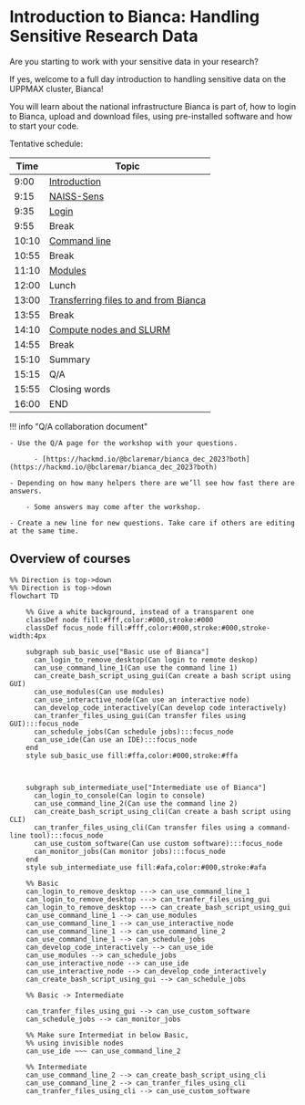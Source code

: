 # Introduction to Bianca: Handling Sensitive Research Data

Are you starting to work with your sensitive data in your research? 

If yes, welcome to a full day introduction to handling sensitive data on the UPPMAX cluster, Bianca!

You will learn about the national infrastructure Bianca is part of, how to login to Bianca, upload and download files, using pre-installed software and how to start your code.

Tentative schedule:

Time |Topic
-----|------------------------
9:00 |[Introduction](intro.md)
9:15 |[NAISS-Sens](sens_project_short.md)
9:35 |[Login](login_bianca.md)
9:55 |Break
10:10|[Command line](commandline.md)
10:55|Break
11:10|[Modules](modules1.md)
12:00|Lunch
13:00|[Transferring files to and from Bianca](transfer_basics.md)
13:55|Break
14:10|[Compute nodes and SLURM](slurm_intro.md)
14:55|Break
15:10|Summary
15:15|Q/A
15:55|Closing words
16:00|END

!!! info "Q/A collaboration document"

    - Use the Q/A page for the workshop with your questions.

          - [https://hackmd.io/@bclaremar/bianca_dec_2023?both](https://hackmd.io/@bclaremar/bianca_dec_2023?both)

    - Depending on how many helpers there are we’ll see how fast there are answers.

        - Some answers may come after the workshop.

    - Create a new line for new questions. Take care if others are editing at the same time.

## Overview of courses

```mermaid
%% Direction is top->down
%% Direction is top->down
flowchart TD

    %% Give a white background, instead of a transparent one
    classDef node fill:#fff,color:#000,stroke:#000
    classDef focus_node fill:#fff,color:#000,stroke:#000,stroke-width:4px
    
    subgraph sub_basic_use["Basic use of Bianca"]
      can_login_to_remove_desktop(Can login to remote deskop)
      can_use_command_line_1(Can use the command line 1)
      can_create_bash_script_using_gui(Can create a bash script using GUI)
      can_use_modules(Can use modules)
      can_use_interactive_node(Can use an interactive node)
      can_develop_code_interactively(Can develop code interactively)
      can_tranfer_files_using_gui(Can transfer files using GUI):::focus_node
      can_schedule_jobs(Can schedule jobs):::focus_node
      can_use_ide(Can use an IDE):::focus_node
    end
    style sub_basic_use fill:#ffa,color:#000,stroke:#ffa



    subgraph sub_intermediate_use["Intermediate use of Bianca"]
      can_login_to_console(Can login to console)
      can_use_command_line_2(Can use the command line 2)
      can_create_bash_script_using_cli(Can create a bash script using CLI)
      can_tranfer_files_using_cli(Can transfer files using a command-line tool):::focus_node
      can_use_custom_software(Can use custom software):::focus_node
      can_monitor_jobs(Can monitor jobs):::focus_node
    end
    style sub_intermediate_use fill:#afa,color:#000,stroke:#afa

    %% Basic
    can_login_to_remove_desktop ---> can_use_command_line_1
    can_login_to_remove_desktop ---> can_tranfer_files_using_gui
    can_login_to_remove_desktop ---> can_create_bash_script_using_gui
    can_use_command_line_1 --> can_use_modules
    can_use_command_line_1 --> can_use_interactive_node
    can_use_command_line_1 --> can_use_command_line_2
    can_use_command_line_1 --> can_schedule_jobs
    can_develop_code_interactively --> can_use_ide
    can_use_modules --> can_schedule_jobs
    can_use_interactive_node --> can_use_ide
    can_use_interactive_node --> can_develop_code_interactively
    can_create_bash_script_using_gui --> can_schedule_jobs

    %% Basic -> Intermediate

    can_tranfer_files_using_gui --> can_use_custom_software
    can_schedule_jobs --> can_monitor_jobs

    %% Make sure Intermediat in below Basic,
    %% using invisible nodes
    can_use_ide ~~~ can_use_command_line_2

    %% Intermediate
    can_use_command_line_2 --> can_create_bash_script_using_cli
    can_use_command_line_2 --> can_tranfer_files_using_cli
    can_tranfer_files_using_cli --> can_use_custom_software

```
    
